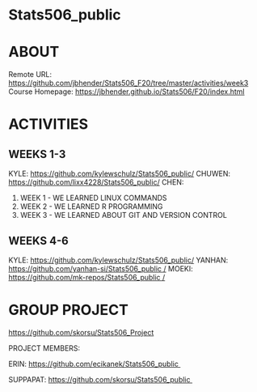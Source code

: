 # Stats506_public

# ABOUT 
Remote URL: https://github.com/jbhender/Stats506_F20/tree/master/activities/week3
Course Homepage: https://jbhender.github.io/Stats506/F20/index.html

# ACTIVITIES
## WEEKS 1-3
KYLE: https://github.com/kylewschulz/Stats506_public/
CHUWEN: https://github.com/lixx4228/Stats506_public/
CHEN: 

1. WEEK 1 - WE LEARNED LINUX COMMANDS
2. WEEK 2 - WE LEARNED R PROGRAMMING
3. WEEK 3 - WE LEARNED ABOUT GIT AND VERSION CONTROL 

## WEEKS 4-6
KYLE: https://github.com/kylewschulz/Stats506_public/
YANHAN: https://github.com/yanhan-si/Stats506_public /
MOEKI: https://github.com/mk-repos/Stats506_public /

# GROUP PROJECT
https://github.com/skorsu/Stats506_Project

PROJECT MEMBERS: 

ERIN: https://github.com/ecikanek/Stats506_public 

SUPPAPAT: https://github.com/skorsu/Stats506_public 